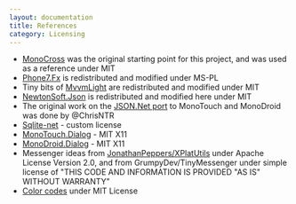 ```yaml
---
layout: documentation
title: References
category: Licensing
---
```

* [MonoCross](http://code.google.com/p/monocross/) was the original starting point for this project, and was used as a reference under MIT
* [Phone7.Fx](http://phone7.codeplex.com) is redistributed and modified under MS-PL
* Tiny bits of [MvvmLight](http://mvvmlight.codeplex.com/) are redistributed and modified under MIT
* [NewtonSoft.Json](https://github.com/JamesNK/Newtonsoft.Json) is redistributed and modified here under MIT
* The original work on the [JSON.Net port](https://github.com/chrisntr/Newtonsoft.Json) to MonoTouch and MonoDroid was done by @ChrisNTR
* [Sqlite-net](https://github.com/praeclarum/sqlite-net/blob/master/license.md) - custom license
* [MonoTouch.Dialog](https://github.com/migueldeicaza/MonoTouch.Dialog) - MIT X11 
* [MonoDroid.Dialog](https://github.com/kevinmcmahon/MonoDroid.Dialog) - MIT X11
* Messenger ideas from [JonathanPeppers/XPlatUtils](https://github.com/jonathanpeppers/XPlatUtils) under Apache License Version 2.0, and from GrumpyDev/TinyMessenger under simple license of "THIS CODE AND INFORMATION IS PROVIDED "AS IS" WITHOUT WARRANTY"
* [Color codes](https://github.com/mono/sysdrawing-coregraphics) under MIT License